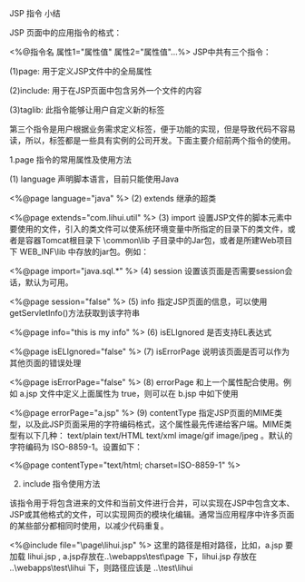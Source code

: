 JSP 指令 小结


JSP 页面中的应用指令的格式：

<%@指令名 属性1="属性值" 属性2="属性值"...%>
JSP中共有三个指令：

(1)page: 用于定义JSP文件中的全局属性

(2)include: 用于在JSP页面中包含另外一个文件的内容

(3)taglib: 此指令能够让用户自定义新的标签

第三个指令是用户根据业务需求定义标签，便于功能的实现，但是导致代码不容易读，所以，标签都是一些具有实例的公司开发。下面主要介绍前两个指令的使用。

1.page 指令的常用属性及使用方法

(1) language  声明脚本语言，目前只能使用Java

<%@page language="java" %>
(2) extends  继承的超类

<%@page extends="com.lihui.util" %>
(3) import  设置JSP文件的脚本元素中要使用的文件，引入的类文件可以使系统环境变量中所指定的目录下的类文件，或者是容器Tomcat根目录下 \common\lib 子目录中的Jar包，或者是所建Web项目下 WEB_INF\lib 中存放的jar包。例如：

<%@page import="java.sql.*" %>
(4) session  设置该页面是否需要session会话，默认为可用。

<%@page session="false" %>
(5) info  指定JSP页面的信息，可以使用getServletInfo()方法获取到该字符串

<%@page info="this is my info" %>
(6) isELIgnored  是否支持EL表达式

<%@page isELIgnored="false" %>
(7) isErrorPage  说明该页面是否可以作为其他页面的错误处理

<%@page isErrorPage="false" %>
(8) errorPage  和上一个属性配合使用。例如 a.jsp 文件中定义上面属性为 true，则可以在 b.jsp 中如下使用

<%@page errorPage="a.jsp" %>
(9) contentType  指定JSP页面的MIME类型，以及此JSP页面采用的字符编码格式，这个属性最先传递给客户端。MIME类型有以下几种： text/plain  text/HTML  text/xml  image/gif  image/jpeg 。默认的字符编码为 ISO-8859-1。设置如下：

<%@page contentType="text/html; charset=ISO-8859-1" %>
 

2. include 指令使用方法

该指令用于将包含进来的文件和当前文件进行合并，可以实现在JSP中包含文本、JSP或其他格式的文件，可以实现网页的模块化编辑。通常当应用程序中许多页面的某些部分都相同时使用，以减少代码重复。

<%@include file="\page\lihui.jsp" %>
 这里的路径是相对路径，比如，a.jsp 要加载 lihui.jsp , a.jsp存放在..\webapps\test\page 下，lihui.jsp 存放在 ..\webapps\test\lihui 下，则路径应该是  ..\test\lihui


